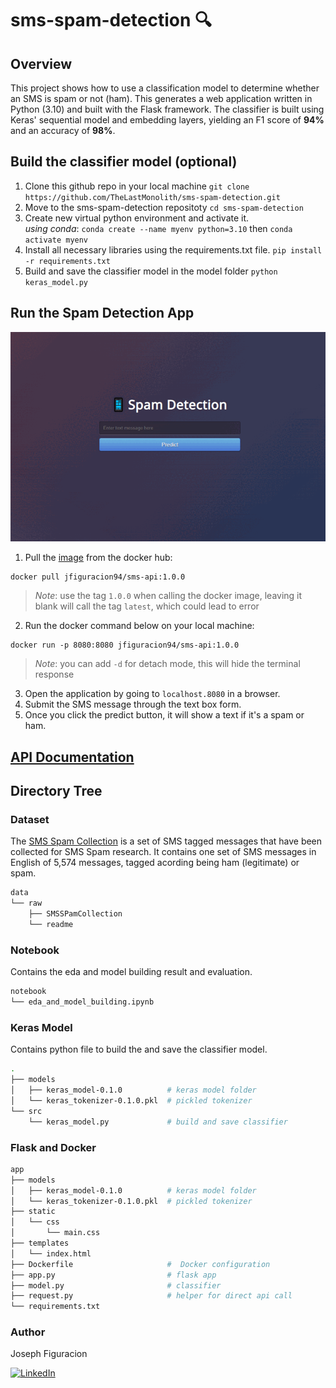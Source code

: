 # sms-spam-detection 🔍
## Overview
This project shows how to use a classification model to determine whether an SMS is spam or not (ham). This generates a web application written in Python (3.10) and built with the Flask framework. The classifier is built using Keras' sequential model and embedding layers, yielding an F1 score of **94%** and an accuracy of **98%**.

## Build the classifier model (optional)
1. Clone this github repo in your local machine `git clone https://github.com/TheLastMonolith/sms-spam-detection.git`
2. Move to the sms-spam-detection repositoty `cd sms-spam-detection`
3. Create new virtual python environment and activate it.  
   *using conda*: `conda create --name myenv python=3.10` then `conda activate myenv`
4. Install all necessary libraries using the requirements.txt file. `pip install -r requirements.txt`
5. Build and save the classifier model in the model folder `python keras_model.py`


## Run the Spam Detection App
![](https://github.com/TheLastMonolith/sms-spam-detection/blob/main/assets/spam-app.gif)
1. Pull the [image](https://hub.docker.com/r/jfiguracion94/sms-api) from the docker hub:  
```
docker pull jfiguracion94/sms-api:1.0.0
```
> *Note*: use the tag `1.0.0` when calling the docker image, leaving it blank will call the tag `latest`, which could lead to error
2. Run the docker command below on your local machine:  
```
docker run -p 8080:8080 jfiguracion94/sms-api:1.0.0
```
> *Note*: you can add `-d` for detach mode, this will hide the terminal response
3. Open the application by going to `localhost.8080` in a browser.
4. Submit the SMS message through the text box form.
5. Once you click the predict button, it will show a text if it's a spam or ham.

## [API Documentation](https://thelastmonolith.github.io/sms-spam-api-doc/)

## Directory Tree
### Dataset
The [SMS Spam Collection](https://archive.ics.uci.edu/dataset/228/sms+spam+collection) is a set of SMS tagged messages that have been collected for SMS Spam research. It contains one set of SMS messages in English of 5,574 messages, tagged acording being ham (legitimate) or spam. 
```bash
data
└── raw   
    ├── SMSSPamCollection
    └── readme
```

### Notebook
Contains the eda and model building result and evaluation.
```bash
notebook
└── eda_and_model_building.ipynb   
```

### Keras Model
Contains python file to build the and save the classifier model.
```bash
.
├── models    
│   ├── keras_model-0.1.0          # keras model folder
│   └── keras_tokenizer-0.1.0.pkl  # pickled tokenizer 
└── src
    └── keras_model.py             # build and save classifier
```

### Flask and Docker
```bash
app
├── models    
│   ├── keras_model-0.1.0          # keras model folder
│   └── keras_tokenizer-0.1.0.pkl  # pickled tokenizer
├── static
│   └── css
│       └── main.css
├── templates
│   └── index.html
├── Dockerfile                     #  Docker configuration
├── app.py                         # flask app
├── model.py                       # classifier 
├── request.py                     # helper for direct api call
└── requirements.txt

```


### Author  
Joseph Figuracion  
  
[![LinkedIn](https://img.shields.io/badge/LinkedIn-0077B5?style=for-the-badge&logo=linkedin&logoColor=white)](https://www.linkedin.com/in/josephfiguracion/)

